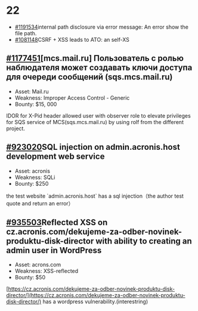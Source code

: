 # 22

* [ \#1191534](https://hackerone.com/reports/1191534)internal path disclosure via error message: An error show the file path.
* [\#1081148](https://hackerone.com/reports/1081148)CSRF + XSS leads to ATO: an self-XS

## [\#1177451](https://hackerone.com/reports/1177451)\[mcs.mail.ru\] Пользователь с ролью наблюдателя может создавать ключи доступа для очереди сообщений \(sqs.mcs.mail.ru\)

* Asset: Mail.ru
* Weakness: Improper Access Control - Generic
* Bounty: $15, 000

IDOR for X-Pid header allowed user with observer role to elevate privileges for SQS service of MCS\(sqs.mcs.mail.ru\) by using rolf from the different project.



## [\#923020](https://hackerone.com/reports/923020)SQL injection on admin.acronis.host development web service

* Asset: acronis
* Weakness: SQLi
* Bounty: $250

the test website \`admin.acronis.host\` has a sql injection（the author test quote and return an error）



## [ \#935503](https://hackerone.com/reports/935503)Reflected XSS on cz.acronis.com/dekujeme-za-odber-novinek-produktu-disk-director with ability to creating an admin user in WordPress

* Asset: acrons.com
* Weakness: XSS-reflected
* Bounty: $50

[https://cz.acronis.com/dekujeme-za-odber-novinek-produktu-disk-director/](https://cz.acronis.com/dekujeme-za-odber-novinek-produktu-disk-director/) has a wordpress vulnerability.\(interestring\)






